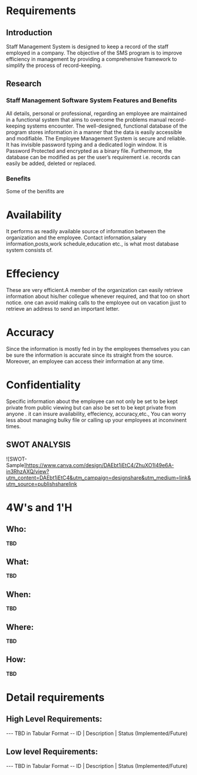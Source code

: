 # Requirements

## Introduction

Staff Management System is designed to keep a record of the staff employed in a company. The objective of the SMS program is to improve efficiency in management by providing a comprehensive framework to simplify the process of record-keeping. 

## Research
### Staff Management Software System Features and Benefits
   
   All details, personal or professional, regarding an employee are maintained in a functional system that aims to overcome the problems manual record-keeping systems encounter. The well-designed, functional database of the program stores information in a manner that the data is easily accessible and modifiable. 
   The Employee Management System is secure and reliable. It has invisible password typing and a dedicated login window. It is Password Protected and encrypted as a binary file. Furthermore, the database can be modified as per the user’s requirement i.e. records can easily be added, deleted or replaced.

### Benefits
Some of the benifits are

# Availability
It performs as readily available source of information between the organization and the employee.
Contact infornation,salary information,posts,work schedule,education etc., is what most database system consists of.

# Effeciency

These are very efficient.A member of the organization can easily retrieve information about his/her collegue whenever required, and that too on short notice.
one can avoid making calls to the employee out on vacation jjust to retrieve an address to send an important letter.

# Accuracy

Since the information is mostly fed in by the employees themselves you can be sure the information is accurate since its straight from the source.
Moreover, an employee can access their imformation at any time.

# Confidentiality

Specific information about the employee can not only be set to be kept private from public viewing but can also be set to be kept private from anyone .
it can insure availability, effeciency, accuracy,etc.,
You can worry less about managing bulky file or calling up your employees at inconvinent times.

    
## SWOT ANALYSIS
![SWOT-Sample]https://www.canva.com/design/DAEbt1jEtC4/ZhuXO1l49e6A-in3RhzAXQ/view?utm_content=DAEbt1jEtC4&utm_campaign=designshare&utm_medium=link&utm_source=publishsharelink

# 4W&#39;s and 1&#39;H

## Who:

**TBD**

## What:

**TBD**

## When:

**TBD**

## Where:

**TBD**

## How:

**TBD**

# Detail requirements
## High Level Requirements:
--- TBD in Tabular Format 
-- ID | Description | Status (Implemented/Future)


##  Low level Requirements:
--- TBD in Tabular Format 
-- ID | Description | Status (Implemented/Future)
